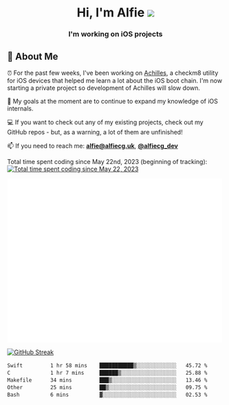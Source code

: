 <h1 align="center">Hi, I'm Alfie <img src="https://raw.githubusercontent.com/MartinHeinz/MartinHeinz/master/wave.gif" width="30px"></h1>
<h3 align="center">I'm working on iOS projects</h3>


## 📖 About Me

⏰ For the past few weeks, I've been working on [Achilles](https://github.com/alfiecg24/Achilles), a checkm8 utility for iOS devices that helped me learn a lot about the iOS boot chain. I'm now starting a private project so development of Achilles will slow down.

🎯 My goals at the moment are to  continue to expand my knowledge of iOS internals.

💻 If you want to check out any of my existing projects, check out my GitHub repos - but, as a warning, a lot of them are unfinished!

📫 If you need to reach me: **alfie@alfiecg.uk**, **[@alfiecg_dev](https://twitter.com/alfiecg_dev)**

Total time spent coding since May 22nd, 2023 (beginning of tracking): [![Total time spent coding since May 22, 2023](https://wakatime.com/badge/user/61592169-b9cf-4af8-b6fa-8ac7d4369b01.svg)](https://wakatime.com/@61592169-b9cf-4af8-b6fa-8ac7d4369b01)


<img align="center" src="/github-metrics.svg" alt="Metrics" width="500">

[![GitHub Streak](https://streak-stats.demolab.com/?user=alfiecg24)](https://git.io/streak-stats)

<!--START_SECTION:waka-->

```txt
Swift         1 hr 58 mins    ███████████▒░░░░░░░░░░░░░   45.72 %
C             1 hr 7 mins     ██████▒░░░░░░░░░░░░░░░░░░   25.88 %
Makefile      34 mins         ███▒░░░░░░░░░░░░░░░░░░░░░   13.46 %
Other         25 mins         ██▒░░░░░░░░░░░░░░░░░░░░░░   09.75 %
Bash          6 mins          ▓░░░░░░░░░░░░░░░░░░░░░░░░   02.53 %
```

<!--END_SECTION:waka-->
